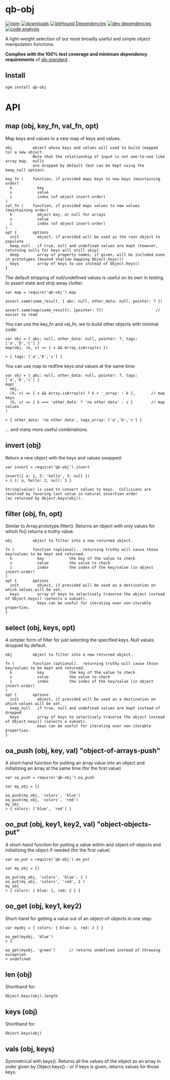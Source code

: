 # qb-obj

[![npm][npm-image]][npm-url]
[![downloads][downloads-image]][npm-url]
[![bitHound Dependencies][proddep-image]][proddep-link]
[![dev dependencies][devdep-image]][devdep-link]
[![code analysis][code-image]][code-link]

[npm-image]:       https://img.shields.io/npm/v/qb-obj.svg
[downloads-image]: https://img.shields.io/npm/dm/qb-obj.svg
[npm-url]:         https://npmjs.org/package/qb-obj
[proddep-image]:   https://www.bithound.io/github/quicbit-js/qb-obj/badges/dependencies.svg
[proddep-link]:    https://www.bithound.io/github/quicbit-js/qb-obj/master/dependencies/npm
[devdep-image]:    https://www.bithound.io/github/quicbit-js/qb-obj/badges/devDependencies.svg
[devdep-link]:     https://www.bithound.io/github/quicbit-js/qb-obj/master/dependencies/npm
[code-image]:      https://www.bithound.io/github/quicbit-js/qb-obj/badges/code.svg
[code-link]:       https://www.bithound.io/github/quicbit-js/qb-obj

A light-weight selection of our most broadly useful and simple object manipulation functions.

**Complies with the 100% test coverage and minimum dependency requirements** of 
[qb-standard](http://github.com/quicbit-js/qb-standard) . 

## Install

    npm install qb-obj
    
# API

## map (obj, key_fn, val_fn, opt)

Map keys and values to a new map of keys and values.

    obj         object whose keys and values will used to build (mapped to) a new object.
                Note that the relationship of input is not one-to-one like array map.  nulls
                are dropped by default (but can be kept using the keep_null option).
    
    key_fn (    function, if provided maps keys to new keys (maintaining order)
      k           key
      v           value
      i           index (of object insert-order)
    )         
    val_fn (    function, if provided maps values to new values (maintaining order)
      k           object key, or null for arrays
      v           value
      i           index (of object insert-order)
    )          
    opt {       options
      init        object, if provided will be used as the root object to populate
      keep_null   if true, null and undefined values are kept (however, returning nulls for keys will still skip)
      deep        array of property names, if given, will be included even in prototypes (beyond shallow mapping Object.keys())
      keys        array of keys to use instead of Object.keys()
    }         
    

The default stripping of null/undefined values is useful on its own in testing to assert state and strip away
clutter:

    var map = require('qb-obj').map

    assert.same(some_result, { abc: null, other_data: null, pointer: 7 })
    
    assert.same(map(some_result), {pointer: 7})                       // easier to read

You can use the key_fn and val_fn, we to build other objects with minimal code:

    var obj = { abc: null, other_data: null, pointer: 7, tags: ['a','b','c'] }
    map(obj, (k, v) => { v && Array.isArray(v) })
    
    > { tags: ['a','b','c'] }
    
You can use map to redfine keys *and* values at the same time:

    var obj = { abc: null, other_data: null, pointer: 7, tags: ['a','b','c'] }
    map(
      obj, 
      (k, v) => { v && Array.isArray(v) ? k + '_array' : k },       // map keys 
      (k, v) => { k === 'other_data' ? 'no other data' : v }        // map values
    )
    
    > { other_data: 'no other data', tags_array: ['a','b','c'] }
    
... and many more useful combinations.

## invert (obj) 

Return a new object with the keys and values swapped:

    var invert = require('qb-obj').invert
    
    invert({ a: 1, 2: 'hello', 3: null })
    > { 1: a, hello: 2, null: 3 }
    
    String(value) is used to convert values to keys.  Collisions are resolved by favoring last value in natural insertion order 
    (as returned by Object.keys(obj)).

## filter (obj, fn, opt)

Similar to Array.prototype.filter().  Returns an object with only values for which fn() returns a truthy value.

    obj         object to filter into a new returned object.
    
    fn (        function (optional).  returning truthy will cause those key/values to be kept and returned.
      k           key           the key of the value to check
      v           value         the value to check
      i           index         the index of the key/value (in object insert-order)
    )         
    opt {       options
      init        object, if provided will be used as a destination on which values will be set.
      keys        array of keys to selectively traverse the object instead of Object.keys() (selects a subset).
                  keys can be useful for iterating over non-iterable properties.
    }         

## select (obj, keys, opt)

A simpler form of filter for just selecting the specified keys.  Null values dropped by default.

    obj         object to filter into a new returned object.
    
    fn (        function (optional).  returning truthy will cause those key/values to be kept and returned.
      k           key           the key of the value to check
      v           value         the value to check
      i           index         the index of the key/value (in object insert-order)
    )         
    opt {       options
      init        object, if provided will be used as a destination on which values will be set.
      keep_null   if true, null and undefined values are kept instead of dropped
      keys        array of keys to selectively traverse the object instead of Object.keys() (selects a subset).
                  keys can be useful for iterating over non-iterable properties.
    }         

## oa_push (obj, key, val)  "object-of-arrays-push" 

A short-hand function for putting an array value into an object and initializing an array at the same time
(for the first value)

    var oa_push = require('qb-obj').oa_push
    
    var my_obj = {}
    
    oa_push(my_obj, 'colors', 'blue')
    oa_push(my_obj, 'colors', 'red')
    my_obj
    > { colors: ['blue', 'red'] }
    
## oo_put (obj, key1, key2, val) "object-objects-put"

A short-hand function for putting a value within and object-of-objects and initializing the object
if needed (for the first value)

    var oo_put = require('qb-obj').oo_put
    
    var my_obj = {}
    
    oo_put(my_obj, 'colors', 'blue', 1 )
    oo_put(my_obj, 'colors', 'red', 2 )
    my_obj
    > { colors: { blue: 1, red: 2 } }

## oo_get (obj, key1, key2) 

Short-hand for getting a value out of an object-of-objects in one step:

    var myobj = { colors: { blue: 1, red: 2 } }
    
    oo_get(myobj, 'blue') 
    > 1
    
    oo_get(myobj, 'green')      // returns undefined instead of throwing exception
    > undefined

## len (obj)

Shorthand for:

    Object.keys(obj).length

## keys (obj)    
    
Shorthand for:

    Object.keys(obj)
    
## vals (obj, keys) 

Symmetrical with keys().  Returns all the values of the object as an array in order given by Object.keys() - 
or if keys is given, returns values for those keys.  
        